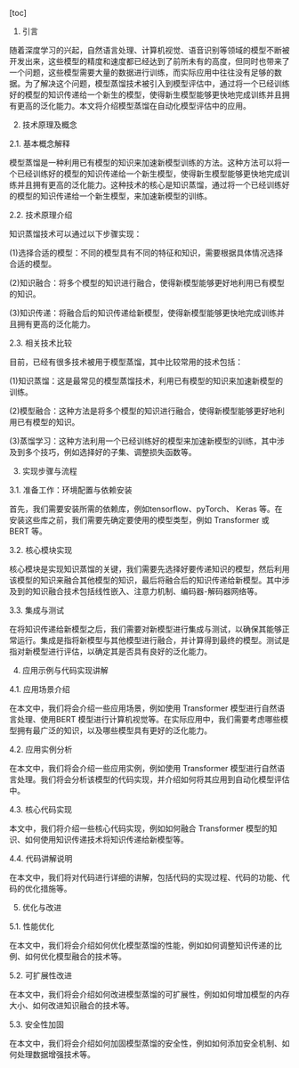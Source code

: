 
[toc]                    
                
                
1. 引言

随着深度学习的兴起，自然语言处理、计算机视觉、语音识别等领域的模型不断被开发出来，这些模型的精度和速度都已经达到了前所未有的高度，但同时也带来了一个问题，这些模型需要大量的数据进行训练，而实际应用中往往没有足够的数据。为了解决这个问题，模型蒸馏技术被引入到模型评估中，通过将一个已经训练好的模型的知识传递给一个新生的模型，使得新生模型能够更快地完成训练并且拥有更高的泛化能力。本文将介绍模型蒸馏在自动化模型评估中的应用。

2. 技术原理及概念

2.1. 基本概念解释

模型蒸馏是一种利用已有模型的知识来加速新模型训练的方法。这种方法可以将一个已经训练好的模型的知识传递给一个新生模型，使得新生模型能够更快地完成训练并且拥有更高的泛化能力。这种技术的核心是知识蒸馏，通过将一个已经训练好的模型的知识传递给一个新生模型，来加速新模型的训练。

2.2. 技术原理介绍

知识蒸馏技术可以通过以下步骤实现：

(1)选择合适的模型：不同的模型具有不同的特征和知识，需要根据具体情况选择合适的模型。

(2)知识融合：将多个模型的知识进行融合，使得新模型能够更好地利用已有模型的知识。

(3)知识传递：将融合后的知识传递给新模型，使得新模型能够更快地完成训练并且拥有更高的泛化能力。

2.3. 相关技术比较

目前，已经有很多技术被用于模型蒸馏，其中比较常用的技术包括：

(1)知识蒸馏：这是最常见的模型蒸馏技术，利用已有模型的知识来加速新模型的训练。

(2)模型融合：这种方法是将多个模型的知识进行融合，使得新模型能够更好地利用已有模型的知识。

(3)蒸馏学习：这种方法利用一个已经训练好的模型来加速新模型的训练，其中涉及到多个技巧，例如选择好的子集、调整损失函数等。

3. 实现步骤与流程

3.1. 准备工作：环境配置与依赖安装

首先，我们需要安装所需的依赖库，例如tensorflow、pyTorch、 Keras 等。在安装这些库之前，我们需要先确定要使用的模型类型，例如 Transformer 或 BERT 等。

3.2. 核心模块实现

核心模块是实现知识蒸馏的关键，我们需要先选择好要传递知识的模型，然后利用该模型的知识来融合其他模型的知识，最后将融合后的知识传递给新模型。其中涉及到的知识融合技术包括线性嵌入、注意力机制、编码器-解码器网络等。

3.3. 集成与测试

在将知识传递给新模型之后，我们需要对新模型进行集成与测试，以确保其能够正常运行。集成是指将新模型与其他模型进行融合，并计算得到最终的模型。测试是指对新模型进行评估，以确定其是否具有良好的泛化能力。

4. 应用示例与代码实现讲解

4.1. 应用场景介绍

在本文中，我们将会介绍一些应用场景，例如使用 Transformer 模型进行自然语言处理、使用BERT 模型进行计算机视觉等。在实际应用中，我们需要考虑哪些模型拥有最广泛的知识，以及哪些模型具有更好的泛化能力。

4.2. 应用实例分析

在本文中，我们将会介绍一些应用实例，例如使用 Transformer 模型进行自然语言处理。我们将会分析该模型的代码实现，并介绍如何将其应用到自动化模型评估中。

4.3. 核心代码实现

本文中，我们将介绍一些核心代码实现，例如如何融合 Transformer 模型的知识、如何使用知识传递技术将知识传递给新模型等。

4.4. 代码讲解说明

在本文中，我们将对代码进行详细的讲解，包括代码的实现过程、代码的功能、代码的优化措施等。

5. 优化与改进

5.1. 性能优化

在本文中，我们将会介绍如何优化模型蒸馏的性能，例如如何调整知识传递的比例、如何优化模型融合的技术等。

5.2. 可扩展性改进

在本文中，我们将会介绍如何改进模型蒸馏的可扩展性，例如如何增加模型的内存大小、如何改进知识融合的技术等。

5.3. 安全性加固

在本文中，我们将会介绍如何加固模型蒸馏的安全性，例如如何添加安全机制、如何处理数据增强技术等。

